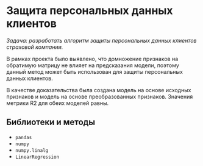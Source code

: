 # Защита персональных данных клиентов

*Задача: разработать алгоритм защиты персональных данных клиентов страховой компании.*

В рамках проекта было выявлено, что домножение признаков на обратимую матрицу не влияет на предсказания модели, поэтому данный метод может быть использован для защиты персональных данных клиентов.

В качестве доказательства была создана модель на основе исходных признаков и модель на основе преобразованных признаков. Значения метрики R2 для обеих моделей равны.

## Библиотеки и методы
* `pandas`
* `numpy`
* `numpy.linalg`
* `LinearRegression`